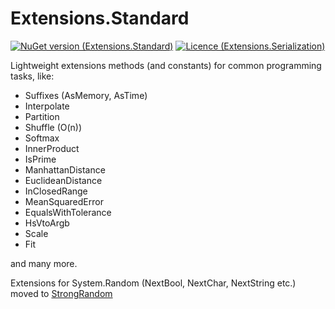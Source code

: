 # Extensions.Standard

[![NuGet version (Extensions.Standard)](https://img.shields.io/nuget/v/Extensions.Standard.svg)](https://www.nuget.org/packages/Extensions.Standard/)
[![Licence (Extensions.Serialization)](https://img.shields.io/github/license/mashape/apistatus.svg)](https://choosealicense.com/licenses/mit/)

Lightweight extensions methods (and constants) for common programming tasks, like:

- Suffixes (AsMemory, AsTime)
- Interpolate
- Partition
- Shuffle (O(n))
- Softmax
- InnerProduct
- IsPrime
- ManhattanDistance
- EuclideanDistance
- InClosedRange
- MeanSquaredError
- EqualsWithTolerance
- HsVtoArgb
- Scale
- Fit

and many more.

Extensions for System.Random (NextBool, NextChar, NextString etc.) moved to [StrongRandom](https://github.com/PFalkowski/StrongRandom)
